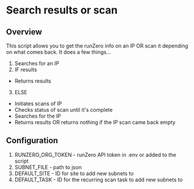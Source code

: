 # Search results or scan

## Overview

This script allows you to get the runZero info on an IP OR scan it depending on what comes back. It does a few things...

1. Searches for an IP
2. IF results

- Returns results

3. ELSE

- Initiates scans of IP
- Checks status of scan until it's complete
- Searches for the IP
- Returns results OR returns nothing if the IP scan came back empty

## Configuration

1. RUNZERO_ORG_TOKEN - runZero API token in .env or added to the script
2. SUBNET_FILE - path to json
3. DEFAULT_SITE - ID for site to add new subnets to
4. DEFAULT_TASK - ID for the recurring scan task to add new subnets to
